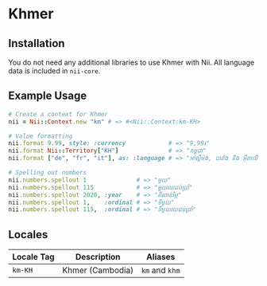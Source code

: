 <!-- This file has been generated. Source: languages/_template.md.erb -->

# Khmer

## Installation

You do not need any additional libraries to use Khmer with Nii.
All language data is included in `nii-core`.

## Example Usage

``` ruby
# Create a context for Khmer
nii = Nii::Context.new "km" # => #<Nii::Context:km-KH>

# Value formatting
nii.format 9.99, style: :currency            # => "9,99៛"
nii.format Nii::Territory["KH"]              # => "កម្ពុជា"
nii.format ["de", "fr", "it"], as: :language # => "អាល្លឺម៉ង់, បារាំង និង អ៊ីតាលី"

# Spelling out numbers
nii.numbers.spellout 1              # => "មួយ"
nii.numbers.spellout 115            # => "មួយ​រយ​ដប់​ប្រាំ"
nii.numbers.spellout 2020, :year    # => "ពីរ​ពាន់​ម្ភៃ"
nii.numbers.spellout 1,    :ordinal # => "ទីមួយ"
nii.numbers.spellout 115,  :ordinal # => "ទីមួយ​រយ​ដប់​ប្រាំ"
```


## Locales

<table>
  <thead>
    <tr>
      <th>Locale Tag</th>
      <th>Description</th>
      <th>Aliases</th>
    </tr>
  </thead>
  <tbody>
    <tr>
      <td><code>km-KH</code></td>
      <td>Khmer (Cambodia)</td>
      <td><code>km</code> and <code>khm</code></td>
    </tr>
  </tbody>
</table>

